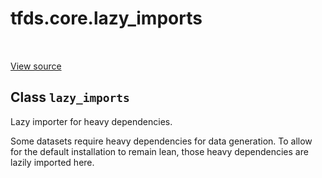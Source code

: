 <div itemscope itemtype="http://developers.google.com/ReferenceObject">
<meta itemprop="name" content="tfds.core.lazy_imports" />
<meta itemprop="path" content="Stable" />
</div>

# tfds.core.lazy_imports

<!-- Insert buttons and diff -->

<table class="tfo-notebook-buttons tfo-api" align="left">
</table>

<a target="_blank" href="https://github.com/tensorflow/datasets/tree/master/tensorflow_datasets/core/lazy_imports_lib.py">View
source</a>

<!-- Equality marker -->

## Class `lazy_imports`

Lazy importer for heavy dependencies.

<!-- Placeholder for "Used in" -->

Some datasets require heavy dependencies for data generation. To allow for
the default installation to remain lean, those heavy dependencies are
lazily imported here.
